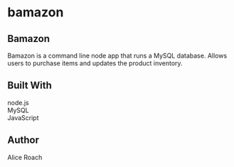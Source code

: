 # bamazon
<h2>Bamazon</h2>
Bamazon is a command line node app that runs a MySQL database. Allows users to purchase items and updates the product inventory.

<h2>Built With</h2>
node.js<br />
MySQL<br />
JavaScript

<h2>Author</h2>
Alice Roach
